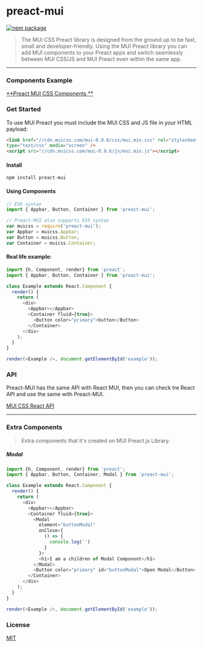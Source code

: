 # preact-mui

[![npm package](https://img.shields.io/badge/npm-v0.0.2-blue.svg)](https://www.npmjs.com/package/preact-mui)

>The MUI CSS Preact library is designed from the ground up to be fast, small and developer-friendly. Using the MUI Preact library you can add MUI components to your Preact apps and switch seamlessly between MUI CSS/JS and MUI Preact even within the same app.

---

### Components Example

[**Preact MUI CSS Components **](http://preact-mui.surge.sh/)


### Get Started

To use MUI Preact you must include the MUI CSS and JS file in your HTML payload:
```html
<link href="//cdn.muicss.com/mui-0.9.6/css/mui.min.css" rel="stylesheet" 
type="text/css" media="screen" />
<script src="//cdn.muicss.com/mui-0.9.6/js/mui.min.js"></script>
```

#### Install

`npm install preact-mui`


#### Using Components 
```javascript
// ES6 syntax
import { Appbar, Button, Container } from 'preact-mui';

// Preact-MUI also supports ES5 syntax
var muicss = require('preact-mui');
var Appbar = muicss.Appbar;
var Button = muicss.Button;
var Container = muicss.Container;
```

#### Real life example:

```javascript
import {h, Component, render} from 'preact';
import { Appbar, Button, Container } from 'preact-mui';

class Example extends React.Component {
  render() {
    return (
      <div>
        <Appbar></Appbar>
        <Container fluid={true}>
          <Button color="primary">button</Button>
        </Container>
      </div>
    );
  }
}

render(<Example />, document.getElementById('example'));
```

### API
Preact-MUI has the same API with React MUI, then you can check tre React API and use the same with Preact-MUI.

<a href="https://www.muicss.com/docs/v1/react/introduction">MUI CSS React API</a>

---

### Extra Components
> Extra components that it's created on MUI Preact.js Library.

##### Modal
```javascript
import {h, Component, render} from 'preact';
import { Appbar, Button, Container, Modal } from 'preact-mui';

class Example extends React.Component {
  render() {
    return (
      <div>
        <Appbar></Appbar>
        <Container fluid={true}>
          <Modal 
            element="buttonModal" 
            onClose={ 
              () => { 
                console.log('')
              }
            }>
            <h1>I am a children of Modal Component</h1>
          </Modal>
          <Button color="primary" id="buttonModal">Open Modal</Button>
        </Container>
      </div>
    );
  }
}

render(<Example />, document.getElementById('example'));
```
### License

[MIT]


[Preact]: https://github.com/developit/preact
[MUICSS]: https://facebook.github.io/react/docs/context.html
[MIT]: http://choosealicense.com/licenses/mit/

